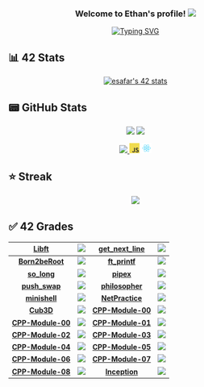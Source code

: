 <h3 align="center">
  Welcome to Ethan's profile!
  <img src="https://media.giphy.com/media/hvRJCLFzcasrR4ia7z/giphy.gif" width="28">
</h3>

<p align="center">
	<a href="https://git.io/typing-svg"><img src="https://readme-typing-svg.herokuapp.com?color=FF073B&center=true&lines=Full+Stack+Web+Developer;Experienced+In+UI%2FUX+Designer;Interested+in+Blockchain+Techology" alt="Typing SVG" />
	</a>
</p>

## :bar_chart: 42 Stats
<p align="center">
	<a href="https://github.com/JaeSeoKim/badge42"><img src="https://badge42.vercel.app/api/v2/cl6l739qg00490gialxmtgsrk/stats?cursusId=21&coalitionId=45" alt="esafar's 42 stats" /></a>
</p>

## 📟 GitHub Stats  
<p align="center">
	<img width="50%" src="https://github-readme-stats.vercel.app/api?username=ethan0905&show_icons=true&theme=dark" />
	<a href="https://github.com/anuraghazra/github-readme-stats">
  		<img width="41.8%" src="https://github-readme-stats.vercel.app/api/top-langs/?username=ethan0905&layout=compact&theme=dark" />
	</a>
</p>

<p align="center">
	<a href="https://linkedin.com/in/ethan-safar">
		<img src="https://img.shields.io/badge/LinkedIn-0077B5?style=for-the-badge&logo=linkedin&logoColor=white">
	</a>
	<a>
		<code><img height="20" alt="javascript" src="https://raw.githubusercontent.com/github/explore/80688e429a7d4ef2fca1e82350fe8e3517d3494d/topics/javascript/javascript.png"></code>
	<code><img height="20" alt="react" src="https://raw.githubusercontent.com/github/explore/80688e429a7d4ef2fca1e82350fe8e3517d3494d/topics/react/react.png"></code>
	</a>
</p>

## ⭐ Streak

<p align="center">
	<a href="https://git.io/streak-stats">
		<img width="50%" src="http://github-readme-streak-stats.herokuapp.com?user=ethan0905&theme=highcontrast&date_format=j%20M%5B%20Y%5D">
	</a>
</p>

## :white_check_mark: 42 Grades  

| **[Libft](https://github.com/ethan0905/Libft)** | <img src="https://badge42.vercel.app/api/v2/cl6l739qg00490gialxmtgsrk/project/2177512"/> | **[get_next_line](https://github.com/ethan0905/get_next_line)** | <img src="https://badge42.vercel.app/api/v2/cl6l739qg00490gialxmtgsrk/project/2191489"/> |
| :------------: | :------------: | :------------: | :------------: |
| **[Born2beRoot]()** | <img src="https://badge42.vercel.app/api/v2/cl6l739qg00490gialxmtgsrk/project/2202762"/> | **[ft_printf](https://github.com/ethan0905/ft_printf)** | <img src="https://badge42.vercel.app/api/v2/cl6l739qg00490gialxmtgsrk/project/2244897"/> |
| **[so_long](https://github.com/ethan0905/so_long)** | <img src="https://badge42.vercel.app/api/v2/cl6l739qg00490gialxmtgsrk/project/2392663"/> | **[pipex](https://github.com/ethan0905/pipex)** | <img src="https://badge42.vercel.app/api/v2/cl6l739qg00490gialxmtgsrk/project/2440740"/> | 
| **[push_swap](https://github.com/ethan0905/push_swap)** | <img src="https://badge42.vercel.app/api/v2/cl6l739qg00490gialxmtgsrk/project/2346756"/> | **[philosopher](https://github.com/ethan0905/philosopher)** | <img src="https://badge42.vercel.app/api/v2/cl6l739qg00490gialxmtgsrk/project/2464664"/> | 
| **[minishell](https://github.com/ethan0905/minishell)** | <img src="https://badge42.vercel.app/api/v2/cl6l739qg00490gialxmtgsrk/project/2490871"/> | **[NetPractice]()** | <img src="https://badge42.vercel.app/api/v2/cl6l739qg00490gialxmtgsrk/project/2626347"/> |
| **[Cub3D](https://github.com/ethan0905/cub3d)** | <img src="https://badge42.vercel.app/api/v2/cl6l739qg00490gialxmtgsrk/project/2633262"/> | **[CPP-Module-00](https://github.com/ethan0905/CPP-Module-00)** | <img src="https://badge42.vercel.app/api/v2/cl6l739qg00490gialxmtgsrk/project/2639017"/> |
| **[CPP-Module-00](https://github.com/ethan0905/CPP-Module-00)** | <img src="https://badge42.vercel.app/api/v2/cl6l739qg00490gialxmtgsrk/project/2639017"/> | **[CPP-Module-01](https://github.com/ethan0905/CPP-Module-01)** | <img src="https://badge42.vercel.app/api/v2/cl6l739qg00490gialxmtgsrk/project/2693159"/> |
| **[CPP-Module-02](https://github.com/ethan0905/CPP-Module-02)** | <img src="https://badge42.vercel.app/api/v2/cl6l739qg00490gialxmtgsrk/project/2693505"/> | **[CPP-Module-03](https://github.com/ethan0905/CPP-Module-03)** | <img src="https://badge42.vercel.app/api/v2/cl6l739qg00490gialxmtgsrk/project/2695137"/> |
| **[CPP-Module-04](https://github.com/ethan0905/CPP-Module-04)** | <img src="https://badge42.vercel.app/api/v2/cl6l739qg00490gialxmtgsrk/project/2695137"/> | **[CPP-Module-05](https://github.com/ethan0905/CPP-Module-05)** | <img src="https://badge42.vercel.app/api/v2/cl6l739qg00490gialxmtgsrk/project/2700616"/> |
| **[CPP-Module-06](https://github.com/ethan0905/CPP-Module-06)** | <img src="https://badge42.vercel.app/api/v2/cl6l739qg00490gialxmtgsrk/project/2713844"/> | **[CPP-Module-07](https://github.com/ethan0905/CPP-Module-07)** | <img src="https://badge42.vercel.app/api/v2/cl6l739qg00490gialxmtgsrk/project/2714402"/> |
| **[CPP-Module-08](https://github.com/ethan0905/CPP-Module-08)** | <img src="https://badge42.vercel.app/api/v2/cl6l739qg00490gialxmtgsrk/project/2714679"/> | **[Inception](https://github.com/ethan0905/Inception)** | <img src="https://badge42.vercel.app/api/v2/cl6l739qg00490gialxmtgsrk/project/2823952"/> |
